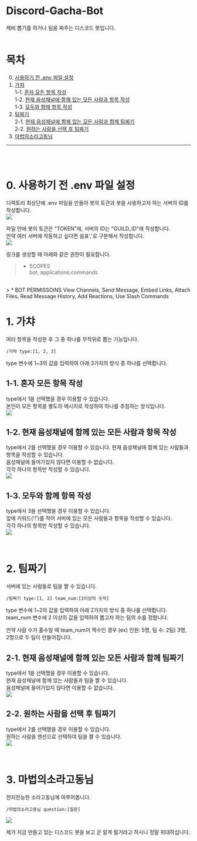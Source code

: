 # Discord-Gacha-Bot
 
제비 뽑기를 하거나 팀을 짜주는 디스코드 봇입니다.  
<br>

# 목차
0. [사용하기 전 .env 파일 설정](#0-사용하기-전-env-파일-설정)  
1. [가챠](#1-가챠)  
    1-1. [혼자 모든 항목 작성](#1-1-혼자-모든-항목-작성)  
    1-2. [현재 음성채널에 함께 있는 모든 사람과 항목 작성](#1-2-현재-음성채널에-함께-있는-모든-사람과-항목-작성)  
    1-3. [모두와 함께 항목 작성](#1-3-모두와-함께-항목-작성)  
2. [팀짜기](#2-팀짜기)  
    2-1. [현재 음성채널에 함께 있는 모든 사람과 함께 팀짜기](#2-1-현재-음성채널에-함께-있는-모든-사람과-함께-팀짜기)  
    2-2. [원하는 사람을 선택 후 팀짜기](#2-2-원하는-사람을-선택-후-팀짜기)  
3. [마법의소라고동님](#3-마법의소라고동님)


--- 

<br>
<br>

# 0. 사용하기 전 .env 파일 설정
디렉토리 최상단에 .env 파일을 만들어 봇의 토큰과 봇을 사용하고자 하는 서버의 ID를 작성합니다.  
<img src="https://drive.google.com/uc?export=view&id=1XG1b3gTAVnsz09cgysHjoQ3KltGZtP0T">
  
파일 안에 봇의 토큰은 "TOKEN"에, 서버의 ID는 "GUILD_ID"에 작성합니다.  
만약 여러 서버에 작동하고 싶다면 쉼표','로 구분해서 작성합니다.  
<img src="https://drive.google.com/uc?export=view&id=1XOpHx6nmn55yZBwdh_5q77jrqI3D4CiS">

링크를 생성할 때 아래와 같은 권한이 필요합니다.  
> * SCOPES  
bot, applications.commands  
<br>
> * BOT PERMISSOINS  
View Channels, Send Message, Embed Links, Attach Files,  
Read Message History, Add Reactions, Use Slash Commands  

<br>

# 1. 가챠
여러 항목을 작성한 후 그 중 하나를 무작위로 뽑는 기능입니다.  
```
/가챠 type:[1, 2, 3]
```
type 변수에 1~3의 값을 입력하여 아래 3가지의 방식 중 하나를 선택합니다.  


## 1-1. 혼자 모든 항목 작성   
type에서 1을 선택했을 경우 이용할 수 있습니다.  
본인이 모든 항목을 별도의 메시지로 작성하여 하나를 추첨하는 방식입니다.  
<img src="https://drive.google.com/uc?export=view&id=1WvqHANrMTjkOWiaSYk9Poyyh5IK0MLyN">  


## 1-2. 현재 음성채널에 함께 있는 모든 사람과 항목 작성  
type에서 2를 선택했을 경우 이용할 수 있습니다.
현재 음성채널에 함께 있는 사람들과 항목을 작성할 수 있습니다.  
음성채널에 들어가있지 않다면 이용할 수 없습니다.  
각각 하나의 항목만 작성할 수 있습니다.  
<img src="https://drive.google.com/uc?export=view&id=1WsLmdwmvXcqpaqG9wi4qyzzvQA57q_ro">


## 1-3. 모두와 함께 항목 작성
type에서 3을 선택했을 경우 이용할 수 있습니다.  
앞에 키워드('!')를 적어 서버에 있는 모든 사람들과 항목을 작성할 수 있습니다.  
각각 하나의 항목만 작성할 수 있습니다.  
<img src="https://drive.google.com/uc?export=view&id=1WuDdrjfzk8UYsJuYSyC_z9Ttm_cU7oHS">


<br>


# 2. 팀짜기  
서버에 있는 사람들로 팀을 짤 수 있습니다.  
```
/팀짜기 type:[1, 2] team_num:[2이상의 숫자]
```
type 변수에 1~2의 값을 입력하여 아래 2가지의 방식 중 하나를 선택합니다.  
team_num 변수에 2 이상의 값을 입력하여 뽑고자 하는 팀의 수를 정합니다.  

만약 사람 수가 홀수일 때 team_num이 짝수인 경우 (ex) 인원: 5명, 팀 수: 2팀) 3명, 2명으로 두 팀이 만들어집니다.  


## 2-1. 현재 음성채널에 함께 있는 모든 사람과 함께 팀짜기  
type에서 1을 선택했을 경우 이용할 수 있습니다.  
현재 음성채널에 함께 있는 사람들과 팀을 짤 수 있습니다.   
음성채널에 들어가있지 않다면 이용할 수 없습니다.  
<img src="https://drive.google.com/uc?export=view&id=1X7j4zHl1fUL4VAMLBVZ25i1iPPs5ZvCH">


## 2-2. 원하는 사람을 선택 후 팀짜기  
type에서 2를 선택했을 경우 이용할 수 있습니다.  
원하는 사람을 멘션으로 선택하여 팀을 짤 수 있습니다.  
<img src="https://drive.google.com/uc?export=view&id=1WtRhl9BQ7yZ1D5BmngYxKHWVU6kejx8i">

<br>


# 3. 마법의소라고동님
전지전능한 소라고동님께 여쭈어봅니다.  
```
/마법의소라고동님 question:[질문]
```
<img src="https://drive.google.com/uc?export=view&id=1X63aB2Z5M3vH0ciNKhTII8rymUpx0oxn">  

제가 지금 만들고 있는 디스코드 봇을 보고 곧 알게 될거라고 하시니 정말 위대하십니다.  
